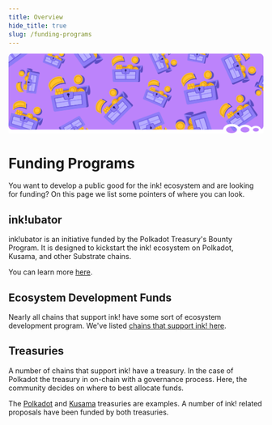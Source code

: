 ```yaml
---
title: Overview
hide_title: true
slug: /funding-programs
---
```


![Funding Programs Title Picture](/img/title/funding-programs.svg)

# Funding Programs

You want to develop a public good for the ink! ecosystem and are
looking for funding? On this page we list some pointers of where you can look.

## ink!ubator

ink!ubator is an initiative funded by the Polkadot Treasury's Bounty Program. It is designed to
kickstart the ink! ecosystem on Polkadot, Kusama, and other Substrate chains.

You can learn more [here](/inkubator).

## Ecosystem Development Funds

Nearly all chains that support ink! have some sort of ecosystem development program.
We've listed [chains that support ink! here](../intro/where-to-deploy.md).

## Treasuries

A number of chains that support ink! have a treasury. In the case of Polkadot the
treasury in on-chain with a governance process. Here, the community decides on
where to best allocate funds.

The [Polkadot](https://polkadot.polkassembly.io/) and [Kusama](https://kusama.polkassembly.io/)
treasuries are examples. A number of ink! related proposals have been funded by both treasuries.
